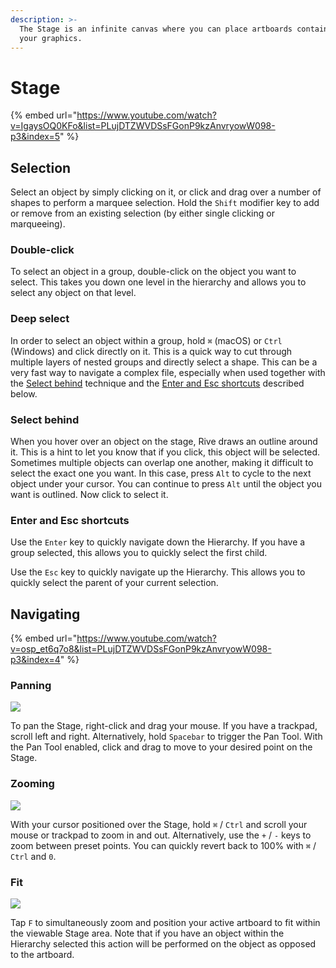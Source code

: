 ```yaml
---
description: >-
  The Stage is an infinite canvas where you can place artboards containing all
  your graphics.
---
```


# Stage

{% embed url="https://www.youtube.com/watch?v=IgaysOQ0KFo&list=PLujDTZWVDSsFGonP9kzAnvryowW098-p3&index=5" %}

## **Selection**

Select an object by simply clicking on it, or click and drag over a number of shapes to perform a marquee selection. Hold the `Shift` modifier key to add or remove from an existing selection (by either single clicking or marqueeing).

### Double-click

To select an object in a group, double-click on the object you want to select. This takes you down one level in the hierarchy and allows you to select any object on that level.

### Deep select

In order to select an object within a group, hold `⌘` (macOS) or `Ctrl` (Windows) and click directly on it. This is a quick way to cut through multiple layers of nested groups and directly select a shape. This can be a very fast way to navigate a complex file, especially when used together with the [Select behind](stage.md#select-behind) technique and the [Enter and Esc shortcuts](stage.md#enter-and-esc-shortcuts) described below.

### Select behind

When you hover over an object on the stage, Rive draws an outline around it. This is a hint to let you know that if you click, this object will be selected. Sometimes multiple objects can overlap one another, making it difficult to select the exact one you want. In this case, press `Alt` to cycle to the next object under your cursor. You can continue to press `Alt` until the object you want is outlined. Now click to select it.

### Enter and Esc shortcuts

Use the `Enter` key to quickly navigate down the Hierarchy. If you have a group selected, this allows you to quickly select the first child.

Use the `Esc` key to quickly navigate up the Hierarchy. This allows you to quickly select the parent of your current selection.

## **Navigating**

{% embed url="https://www.youtube.com/watch?v=osp_et6q7o8&list=PLujDTZWVDSsFGonP9kzAnvryowW098-p3&index=4" %}

### **Panning**

![](<../../../.gitbook/assets/2022-05-26 15.48.17.gif>)

To pan the Stage, right-click and drag your mouse. If you have a trackpad, scroll left and right. Alternatively, hold `Spacebar` to trigger the Pan Tool. With the Pan Tool enabled, click and drag to move to your desired point on the Stage.

### **Zooming**

![](<../../../.gitbook/assets/2022-05-26 15.48.58.gif>)

With your cursor positioned over the Stage, hold `⌘` / `Ctrl` and scroll your mouse or trackpad to zoom in and out. Alternatively, use the `+` / `-` keys to zoom between preset points. You can quickly revert back to 100% with `⌘` / `Ctrl` and `0`.

### **Fit**

![](<../../../.gitbook/assets/2022-05-26 15.49.28.gif>)

Tap `F` to simultaneously zoom and position your active artboard to fit within the viewable Stage area. Note that if you have an object within the Hierarchy selected this action will be performed on the object as opposed to the artboard.
